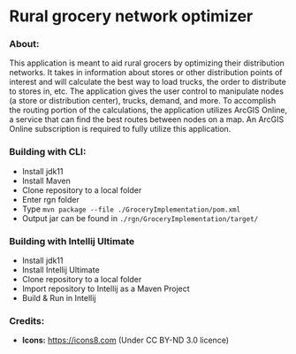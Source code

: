 # Rural grocery network optimizer

### About:

This application is meant to aid rural grocers by optimizing their distribution networks. It takes in 
information about stores or other distribution points of interest and will calculate the best way to 
load trucks, the order to distribute to stores in, etc. The application gives the user control to 
manipulate nodes (a store or distribution center), trucks, demand, and more. To accomplish the routing 
portion of the calculations, the application utilizes ArcGIS Online, a service that can find the best 
routes between nodes on a map. An ArcGIS Online subscription is required to fully utilize this application.

### Building with CLI:

* Install jdk11
* Install Maven
* Clone repository to a local folder
* Enter rgn folder
* Type `mvn package --file ./GroceryImplementation/pom.xml`
* Output jar can be found in `./rgn/GroceryImplementation/target/`

### Building with Intellij Ultimate

* Install jdk11
* Install Intellij Ultimate
* Clone repository to a local folder
* Import repository to Intellij as a Maven Project
* Build & Run in Intellij

### Credits:

 * __Icons:__ https://icons8.com (Under CC BY-ND 3.0 licence)
 

